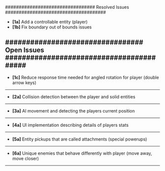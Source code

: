 ################################# Resolved Issues #####################################

- **[1a]** Add a controllable entity (player)
- **[1b]** Fix boundary out of bounds issues 

################################# Open Issues ######################################### 
---------------------------------------------------------------------------------------
- **[1c]** Reduce response time needed for angled rotation for player (double arrow keys)

---------------------------------------------------------------------------------------
- **[2a]** Collision detection between the player and solid entities
---------------------------------------------------------------------------------------
- **[3a]** AI movement and detecting the players current position
---------------------------------------------------------------------------------------
- **[4a]** UI implementation describing details of players stats
---------------------------------------------------------------------------------------
- **[5a]** Entity pickups that are called attachments (special powerups)
---------------------------------------------------------------------------------------
- **[6a]** Unique enemies that behave differently with player (move away, move closer)
------------------------ ---------------------------------------------------------------